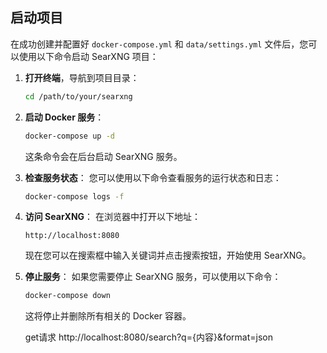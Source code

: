 ## 启动项目

在成功创建并配置好 `docker-compose.yml` 和 `data/settings.yml` 文件后，您可以使用以下命令启动 SearXNG 项目：

1. **打开终端**，导航到项目目录：
   ```bash
   cd /path/to/your/searxng
   ```

2. **启动 Docker 服务**：
   ```bash
   docker-compose up -d
   ```

   这条命令会在后台启动 SearXNG 服务。

3. **检查服务状态**：
   您可以使用以下命令查看服务的运行状态和日志：
   ```bash
   docker-compose logs -f
   ```

4. **访问 SearXNG**：
   在浏览器中打开以下地址：
   ```
   http://localhost:8080
   ```

   现在您可以在搜索框中输入关键词并点击搜索按钮，开始使用 SearXNG。

5. **停止服务**：
   如果您需要停止 SearXNG 服务，可以使用以下命令：
   ```bash
   docker-compose down
   ```

   这将停止并删除所有相关的 Docker 容器。


    get请求
   http://localhost:8080/search?q={内容}&format=json